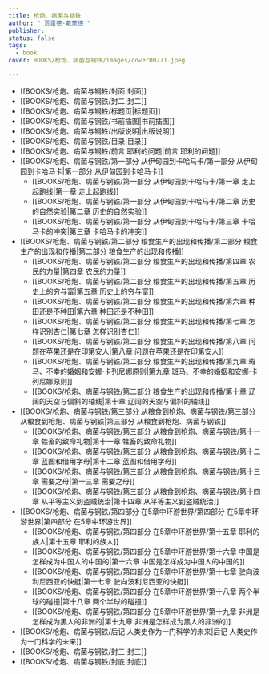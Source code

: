 ```yaml
---
title: 枪炮、病菌与钢铁
author: " 贾雷德·戴蒙德 "
publisher: 
status: false
tags:
  - book
cover: BOOKS/枪炮、病菌与钢铁/images/cover00271.jpeg

---
```

- [[BOOKS/枪炮、病菌与钢铁/封面|封面]]
- [[BOOKS/枪炮、病菌与钢铁/封二|封二]]
- [[BOOKS/枪炮、病菌与钢铁/标题页|标题页]]
- [[BOOKS/枪炮、病菌与钢铁/书前插图|书前插图]]
- [[BOOKS/枪炮、病菌与钢铁/出版说明|出版说明]]
- [[BOOKS/枪炮、病菌与钢铁/目录|目录]]
- [[BOOKS/枪炮、病菌与钢铁/前言 耶利的问题|前言 耶利的问题]]
- [[BOOKS/枪炮、病菌与钢铁/第一部分 从伊甸园到卡哈马卡/第一部分 从伊甸园到卡哈马卡|第一部分 从伊甸园到卡哈马卡]]
	- [[BOOKS/枪炮、病菌与钢铁/第一部分 从伊甸园到卡哈马卡/第一章 走上起跑线|第一章 走上起跑线]]
	- [[BOOKS/枪炮、病菌与钢铁/第一部分 从伊甸园到卡哈马卡/第二章 历史的自然实验|第二章 历史的自然实验]]
	- [[BOOKS/枪炮、病菌与钢铁/第一部分 从伊甸园到卡哈马卡/第三章 卡哈马卡的冲突|第三章 卡哈马卡的冲突]]
- [[BOOKS/枪炮、病菌与钢铁/第二部分 粮食生产的出现和传播/第二部分 粮食生产的出现和传播|第二部分 粮食生产的出现和传播]]
	- [[BOOKS/枪炮、病菌与钢铁/第二部分 粮食生产的出现和传播/第四章 农民的力量|第四章 农民的力量]]
	- [[BOOKS/枪炮、病菌与钢铁/第二部分 粮食生产的出现和传播/第五章 历史上的穷与富|第五章 历史上的穷与富]]
	- [[BOOKS/枪炮、病菌与钢铁/第二部分 粮食生产的出现和传播/第六章 种田还是不种田|第六章 种田还是不种田]]
	- [[BOOKS/枪炮、病菌与钢铁/第二部分 粮食生产的出现和传播/第七章 怎样识别杏仁|第七章 怎样识别杏仁]]
	- [[BOOKS/枪炮、病菌与钢铁/第二部分 粮食生产的出现和传播/第八章 问题在苹果还是在印第安人|第八章 问题在苹果还是在印第安人]]
	- [[BOOKS/枪炮、病菌与钢铁/第二部分 粮食生产的出现和传播/第九章 斑马、不幸的婚姻和安娜·卡列尼娜原则|第九章 斑马、不幸的婚姻和安娜·卡列尼娜原则]]
	- [[BOOKS/枪炮、病菌与钢铁/第二部分 粮食生产的出现和传播/第十章 辽阔的天空与偏斜的轴线|第十章 辽阔的天空与偏斜的轴线]]
- [[BOOKS/枪炮、病菌与钢铁/第三部分 从粮食到枪炮、病菌与钢铁/第三部分 从粮食到枪炮、病菌与钢铁|第三部分 从粮食到枪炮、病菌与钢铁]]
	- [[BOOKS/枪炮、病菌与钢铁/第三部分 从粮食到枪炮、病菌与钢铁/第十一章 牲畜的致命礼物|第十一章 牲畜的致命礼物]]
	- [[BOOKS/枪炮、病菌与钢铁/第三部分 从粮食到枪炮、病菌与钢铁/第十二章 蓝图和借用字母|第十二章 蓝图和借用字母]]
	- [[BOOKS/枪炮、病菌与钢铁/第三部分 从粮食到枪炮、病菌与钢铁/第十三章 需要之母|第十三章 需要之母]]
	- [[BOOKS/枪炮、病菌与钢铁/第三部分 从粮食到枪炮、病菌与钢铁/第十四章 从平等主义到盗贼统治|第十四章 从平等主义到盗贼统治]]
- [[BOOKS/枪炮、病菌与钢铁/第四部分 在5章中环游世界/第四部分 在5章中环游世界|第四部分 在5章中环游世界]]
	- [[BOOKS/枪炮、病菌与钢铁/第四部分 在5章中环游世界/第十五章 耶利的族人|第十五章 耶利的族人]]
	- [[BOOKS/枪炮、病菌与钢铁/第四部分 在5章中环游世界/第十六章 中国是怎样成为中国人的中国的|第十六章 中国是怎样成为中国人的中国的]]
	- [[BOOKS/枪炮、病菌与钢铁/第四部分 在5章中环游世界/第十七章 驶向波利尼西亚的快艇|第十七章 驶向波利尼西亚的快艇]]
	- [[BOOKS/枪炮、病菌与钢铁/第四部分 在5章中环游世界/第十八章 两个半球的碰撞|第十八章 两个半球的碰撞]]
	- [[BOOKS/枪炮、病菌与钢铁/第四部分 在5章中环游世界/第十九章 非洲是怎样成为黑人的非洲的|第十九章 非洲是怎样成为黑人的非洲的]]
- [[BOOKS/枪炮、病菌与钢铁/后记 人类史作为一门科学的未来|后记 人类史作为一门科学的未来]]
- [[BOOKS/枪炮、病菌与钢铁/封三|封三]]
- [[BOOKS/枪炮、病菌与钢铁/封底|封底]]
